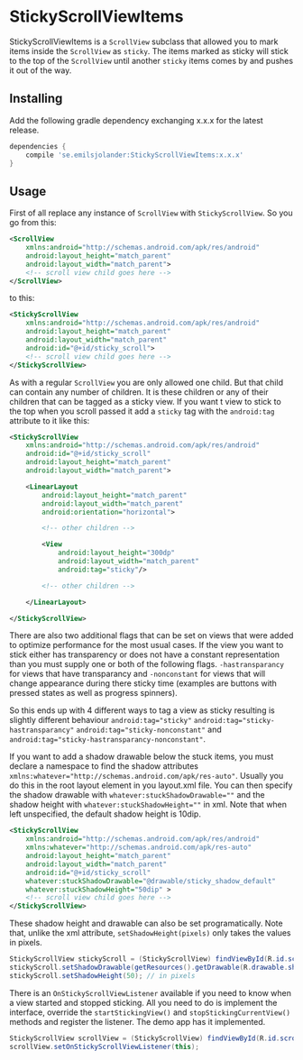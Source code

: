 StickyScrollViewItems
=====================
StickyScrollViewItems is a `ScrollView` subclass that allowed you to mark items inside the `ScrollView` as `sticky`. The items marked as sticky will stick to the top of the `ScrollView` until another `sticky` items comes by and pushes it out of the way.

Installing
----------
Add the following gradle dependency exchanging x.x.x for the latest release.
```groovy
dependencies {
    compile 'se.emilsjolander:StickyScrollViewItems:x.x.x'
}
```

Usage
-----
First of all replace any instance of `ScrollView` with `StickyScrollView`.
So you go from this:
```xml
<ScrollView 
	xmlns:android="http://schemas.android.com/apk/res/android"
	android:layout_height="match_parent" 
	android:layout_width="match_parent">
	<!-- scroll view child goes here -->
</ScrollView>
```
to this:
```xml
<StickyScrollView 
	xmlns:android="http://schemas.android.com/apk/res/android"
	android:layout_height="match_parent" 
	android:layout_width="match_parent"
	android:id="@+id/sticky_scroll">
	<!-- scroll view child goes here -->
</StickyScrollView>
```

As with a regular `ScrollView` you are only allowed one child. But that child can contain any number of children. It is these children or any of their children that can be tagged as a sticky view. If you want t view to stick to the top when you scroll passed it add a `sticky` tag with the `android:tag` attribute to it like this:
```xml
<StickyScrollView 
	xmlns:android="http://schemas.android.com/apk/res/android"
	android:id="@+id/sticky_scroll"
	android:layout_height="match_parent" 
	android:layout_width="match_parent">

	<LinearLayout 
		android:layout_height="match_parent" 
		android:layout_width="match_parent" 
		android:orientation="horizontal">

		<!-- other children -->

		<View 
			android:layout_height="300dp" 
			android:layout_width="match_parent"
			android:tag="sticky"/>

		<!-- other children -->

	</LinearLayout>

</StickyScrollView>
```

There are also two additional flags that can be set on views that were added to optimize performance for the most usual cases. If the view you want to stick either has transparency or does not have a constant representation than you must supply one or both of the following flags. `-hastransparancy` for views that have transparancy and `-nonconstant` for views that will change appearance during there sticky time (examples are buttons with pressed states as well as progress spinners).

So this ends up with 4 different ways to tag a view as sticky resulting is slightly different behaviour `android:tag="sticky"` `android:tag="sticky-hastransparancy"` `android:tag="sticky-nonconstant"` and `android:tag="sticky-hastransparancy-nonconstant"`.

If you want to add a shadow drawable below the stuck items, you must declare a namespace to find the shadow attributes `xmlns:whatever="http://schemas.android.com/apk/res-auto"`. Usually you do this in the root layout element in you layout.xml file. You can then specify the shadow drawable with `whatever:stuckShadowDrawable=""` and the shadow height with `whatever:stuckShadowHeight=""` in xml. Note that when left unspecified, the default shadow height is 10dip.
```xml
<StickyScrollView 
	xmlns:android="http://schemas.android.com/apk/res/android"
	xmlns:whatever="http://schemas.android.com/apk/res-auto"
	android:layout_height="match_parent" 
	android:layout_width="match_parent"
	android:id="@+id/sticky_scroll"
	whatever:stuckShadowDrawable="@drawable/sticky_shadow_default"
	whatever:stuckShadowHeight="50dip" >
  	<!-- scroll view child goes here -->
</StickyScrollView>
```

These shadow height and drawable can also be set programatically. Note that, unlike the xml attribute, `setShadowHeight(pixels)` only takes the values in pixels.
```java
StickyScrollView stickyScroll = (StickyScrollView) findViewById(R.id.scroll_view);
stickyScroll.setShadowDrawable(getResources().getDrawable(R.drawable.shadow_drawable));
stickyScroll.setShadowHeight(50); // in pixels
```

There is an `OnStickyScrollViewListener` available if you need to know when a view started and stopped sticking. All you need to do is implement the interface, override the `startStickingView()` and `stopStickingCurrentView()` methods and register the listener. The demo app has it implemented.
```java
StickyScrollView scrollView = (StickyScrollView) findViewById(R.id.scroll_view);
scrollView.setOnStickyScrollViewListener(this);
```

  

